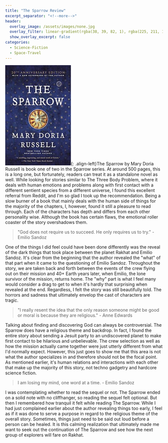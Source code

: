 ```yaml
---
title: "The Sparrow Review"
excerpt_separator: "<!--more-->"
header:
  overlay_image: /assets/images/none.jpg
  overlay_filter: linear-gradient(rgba(38, 39, 82, 1), rgba(225, 211, 135, 1))
  show_overlay_excerpt: false
categories:
  - Science-Fiction
  - Space-Travel
---
```

![the-sparrow-cover](/assets/images/the-sparrow.jpg){: .align-left}The Sparrow by Mary Doria Russell is book one of two in the Sparrow series. At around 500 pages, this is a long one, but fortunately, readers can treat it as a standalone novel as well. While looking for stories similar to The Three Body Problem, where it deals with human emotions and problems along with first contact with a different sentient species from a different universe, I found this excellent referral from Reddit, and I'm so glad I took up the recommendation. Being a slow burner of a book that mainly deals with the human side of things for the majority of the chapters, I, however, found it still a pleasure to read through. Each of the characters has depth and differs from each other personality wise. Although the book has certain flaws, the emotional roller coaster of the story overshadows them.

>"God does not require us to succeed. He only requires us to try." - Emilio Sandoz

One of the things I did feel could have been done differently was the reveal of the dark things that took place between the planet Rakhat and Emilio Sandoz. It's clear from the beginning that the author revealed the "what" of that part when it came to the questioning of Emilio Sandoz. Throughout the story, we are taken back and forth between the events of the crew flying out on their mission and 40+ Earth years later, when Emilio, the lone survivor of the mission, returns home. The "why" part is what I feel many would consider a drag to get to when it's hardly that surprising when revealed at the end. Regardless, I felt the story was still beautifully told. The horrors and sadness that ultimately envelop the cast of characters are tragic.

>"I really resent the idea that the only reason someone might be good or moral is because they are religious." - Anne Edwards

Talking about finding and discovering God can always be controversial. The Sparrow does have a religious theme and backdrop. In fact, I found the entire story about sending a Jesuit party to an undiscovered planet to make first contact to be hilarious and unbelievable. The crew selection as well as how the mission actually came together were just utterly different from what I'd normally expect. However, this just goes to show me that this area is not what the author specializes in and therefore should not be the focal point. As mentioned earlier, it's human relations and interactions with each other that make up the majority of this story, not techno gadgetry and hardcore science fiction.

>I am losing my mind, one word at a time. - Emilio Sandoz

I was contemplating whether to read the sequel or not. The Sparrow ended on a solid note with no cliffhanger, so reading the sequel felt optional. But then I remembered how tranquil it felt while reading The Sparrow. While I had just complained earlier about the author revealing things too early, I feel as if it was done to serve a purpose in regard to the religious theme of the overall story. Sometimes, things just need to be said out loud before a person can be healed. It is this calming realization that ultimately made me want to seek out the continuation of The Sparrow and see how the next group of explorers will fare on Rakhat.